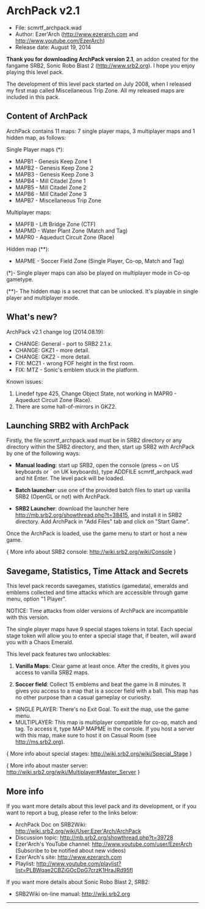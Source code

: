 ArchPack v2.1
=============
- File: scmrtf_archpack.wad
- Author: Ezer'Arch (http://www.ezerarch.com and http://www.youtube.com/EzerArch)
- Release date: August 19, 2014

**Thank you for downloading ArchPack version 2.1**, an addon created for the fangame SRB2, Sonic Robo Blast 2 (http://www.srb2.org). I hope you enjoy playing this level pack.

The development of this level pack started on July 2008, when I released my first map called Miscellaneous Trip Zone. All my released maps are included in this pack.


Content of ArchPack
-------------------

ArchPack contains 11 maps: 7 single player maps, 3 multiplayer maps and 1 hidden map, as follows:

Single Player maps (*):
* MAPB1 - Genesis Keep Zone 1
* MAPB2 - Genesis Keep Zone 2
* MAPB3 - Genesis Keep Zone 3
* MAPB4 - Mill Citadel Zone 1
* MAPB5 - Mill Citadel Zone 2
* MAPB6 - Mill Citadel Zone 3
* MAPB7 - Miscellaneous Trip Zone

Multiplayer maps:
* MAPFB - Lift Bridge Zone (CTF)
* MAPMD - Water Plant Zone (Match and Tag)
* MAPR0 - Aqueduct Circuit Zone (Race)
	
Hidden map (**):
* MAPME - Soccer Field Zone (Single Player, Co-op, Match and Tag)
    
(*)- Single player maps can also be played on multiplayer mode in Co-op gametype.

(**)- The hidden map is a secret that can be unlocked. It's playable in single player and multiplayer mode. 


What's new?
-------------

ArchPack v2.1 change log (2014.08.19):

   - CHANGE: General - port to SRB2 2.1.x.
   - CHANGE: GKZ1 - more detail.
   - CHANGE: GKZ2 - more detail.
   - FIX: MCZ1 - wrong FOF height in the first room.
   - FIX: MTZ - Sonic's emblem stuck in the platform.

Known issues:

1. Linedef type 425, Change Object State, not working in MAPR0 - Aqueduct Circuit Zone (Race).
2. There are some hall-of-mirrors in GKZ2.


Launching SRB2 with ArchPack
-------------

Firstly, the file scmrtf_archpack.wad must be in SRB2 directory or any directory within the SRB2 directory, and then, start up SRB2 with ArchPack by one of the following ways:

* **Manual loading**: start up SRB2, open the console (press ~ on US keyboards or ` on UK keyboards), type ADDFILE scmrtf_archpack.wad and hit Enter. The level pack will be loaded.

* **Batch launcher**: use one of the provided batch files to start up vanilla SRB2 (OpenGL or not) with ArchPack.

* **SRB2 Launcher**: download the launcher here http://mb.srb2.org/showthread.php?t=38415, and install it in SRB2 directory. Add ArchPack in "Add Files" tab and click on "Start Game".

Once the ArchPack is loaded, use the game menu to start or host a new game.

{ More info about SRB2 console: http://wiki.srb2.org/wiki/Console }


Savegame, Statistics, Time Attack and Secrets
-------------

This level pack records savegames, statistics (gamedata), emeralds and emblems collected and time attacks which are accessible through game menu, option "1 Player".

NOTICE: Time attacks from older versions of ArchPack are incompatible with this version.

The single player maps have 9 special stages tokens in total. Each special stage token will allow you to enter a special stage that, if beaten, will award you with a Chaos Emerald.  

This level pack features two unlockables:

1. **Vanilla Maps**: Clear game at least once. After the credits, it gives you access to vanilla SRB2 maps.

2. **Soccer field**: Collect 15 emblems and beat the game in 8 minutes. It gives you access to a map that is a soccer field with a ball. This map has no other purpose than a casual gameplay or curiosity.
 * SINGLE PLAYER: There's no Exit Goal. To exit the map, use the game menu.
 * MULTIPLAYER: This map is multiplayer compatible for co-op, match and tag. To access it, type MAP MAPME in the console. If you host a server with this map, make sure to host it on Casual Room (see http://ms.srb2.org).

{ More info about special stages: http://wiki.srb2.org/wiki/Special_Stage }

{ More info about master server: http://wiki.srb2.org/wiki/Multiplayer#Master_Server }


More info
-------------

If you want more details about this level pack and its development, or if you want to report a bug, please refer to the links below:

- ArchPack Doc on SRB2Wiki: http://wiki.srb2.org/wiki/User:Ezer'Arch/ArchPack
- Discussion topic: http://mb.srb2.org/showthread.php?t=39728
- Ezer'Arch's YouTube channel: http://www.youtube.com/user/EzerArch (Subscribe to be notified about new videos)
- Ezer'Arch's site: http://www.ezerarch.com
- Playlist: http://www.youtube.com/playlist?list=PLBWqae2CBZiGOcDpG7crzK1HraJRd95fl

If you want more details about Sonic Robo Blast 2, SRB2:

- SRB2Wiki on-line manual: http://wiki.srb2.org

*******************************************************************************************************
